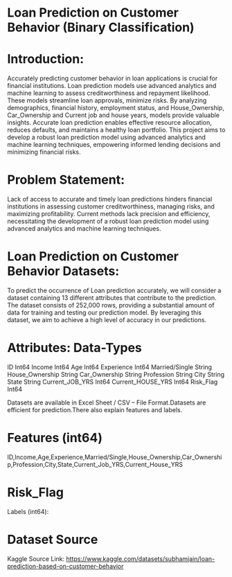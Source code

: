 
# Loan Prediction on Customer Behavior  (Binary Classification)

# Introduction: 
Accurately predicting customer behavior in loan applications is crucial for financial institutions. Loan prediction models use advanced analytics and machine learning to assess creditworthiness and repayment likelihood. These models streamline loan approvals, minimize risks. By analyzing demographics, financial history, employment status, and House_Ownership, Car_Ownership and Current job and house years,  models provide valuable insights. Accurate loan prediction enables effective resource allocation, reduces defaults, and maintains a healthy loan portfolio. This project aims to develop a robust loan prediction model using advanced analytics and machine learning techniques, empowering informed lending decisions and minimizing financial risks.

# Problem Statement: 
 Lack of access to accurate and timely loan predictions hinders financial institutions in assessing customer creditworthiness, managing risks, and maximizing profitability. Current methods lack precision and efficiency, necessitating the development of a robust loan prediction model using advanced analytics and machine learning techniques.

# Loan Prediction on Customer Behavior  Datasets:
To predict the occurrence of Loan prediction accurately, we will consider a dataset containing 13 different attributes that contribute to the prediction. The dataset consists of  252,000  rows, providing a substantial amount of data for training and testing our prediction model. By leveraging this dataset, we aim to achieve a high level of accuracy in our predictions.
# Attributes:	Data-Types
ID	Int64
Income	Int64
Age	Int64
Experience	Int64
Married/Single	String
House_Ownership	String
Car_Ownership	String
Profession	String
City	String
State	String
Current_JOB_YRS	Int64
Current_HOUSE_YRS	Int64
Risk_Flag	Int64

Datasets are available in Excel Sheet / CSV – File Format.Datasets are efficient for prediction.There also explain features and labels.
# Features (int64)
ID,Income,Age,Experience,Married/Single,House_Ownership,Car_Ownership,Profession,City,State,Current_Job_YRS,Current_House_YRS
# Risk_Flag
Labels (int64):
# Dataset Source
Kaggle Source Link: https://www.kaggle.com/datasets/subhamjain/loan-prediction-based-on-customer-behavior
